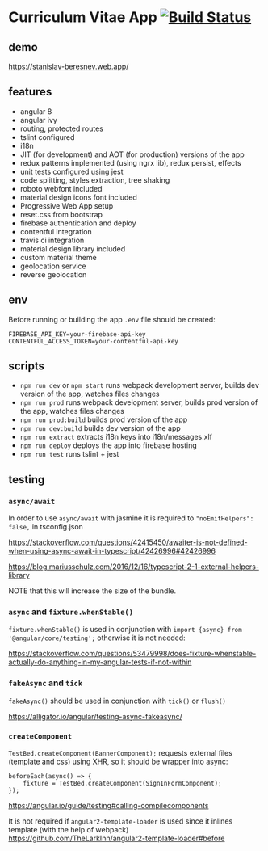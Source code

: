 # Curriculum Vitae App [![Build Status](https://travis-ci.org/vagonpidarasov/angular-seed.svg?branch=master)](https://travis-ci.org/vagonpidarasov/angular-seed)

## demo

https://stanislav-beresnev.web.app/

## features

- angular 8
- angular ivy
- routing, protected routes
- tslint configured
- i18n
- JIT (for development) and AOT (for production) versions of the app
- redux patterns implemented (using ngrx lib), redux persist, effects
- unit tests configured using jest
- code splitting, styles extraction, tree shaking
- roboto webfont included
- material design icons font included
- Progressive Web App setup
- reset.css from bootstrap
- firebase authentication and deploy
- contentful integration
- travis ci integration
- material design library included
- custom material theme
- geolocation service
- reverse geolocation

## env

Before running or building the app `.env` file should be created:
```
FIREBASE_API_KEY=your-firebase-api-key
CONTENTFUL_ACCESS_TOKEN=your-contentful-api-key
```

## scripts

- `npm run dev` or `npm start` runs webpack development server, builds dev version of the app, watches files changes
- `npm run prod` runs webpack development server, builds prod version of the app, watches files changes
- `npm run prod:build` builds prod version of the app
- `npm run dev:build` builds dev version of the app
- `npm run extract` extracts i18n keys into i18n/messages.xlf
- `npm run deploy` deploys the app into firebase hosting
- `npm run test` runs tslint + jest

## testing

### `async/await`

In order to use `async/await` with jasmine it is required to `"noEmitHelpers": false,` in tsconfig.json

https://stackoverflow.com/questions/42415450/awaiter-is-not-defined-when-using-async-await-in-typescript/42426996#42426996

https://blog.mariusschulz.com/2016/12/16/typescript-2-1-external-helpers-library

NOTE that this will increase the size of the bundle.

### `async` and `fixture.whenStable()`

`fixture.whenStable()` is used in conjunction with `import {async} from '@angular/core/testing';`
otherwise it is not needed: 

https://stackoverflow.com/questions/53479998/does-fixture-whenstable-actually-do-anything-in-my-angular-tests-if-not-within

### `fakeAsync` and `tick`

`fakeAsync()` should be used in conjunction with `tick()` or `flush()`

https://alligator.io/angular/testing-async-fakeasync/

### `createComponent`

`TestBed.createComponent(BannerComponent);` requests external files (template and css)
using XHR, so it should be wrapper into async:
```
beforeEach(async() => {
    fixture = TestBed.createComponent(SignInFormComponent);
});
```
https://angular.io/guide/testing#calling-compilecomponents

It is not required if `angular2-template-loader` is used since it inlines template (with the help of webpack) 
https://github.com/TheLarkInn/angular2-template-loader#before
